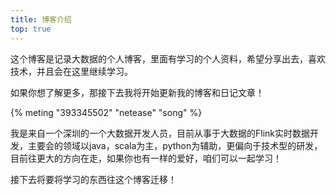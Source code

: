 ```yaml
---
title: 博客介绍
top: true
---
```

  这个博客是记录大数据的个人博客，里面有学习的个人资料，希望分享出去，喜欢技术，并且会在这里继续学习。

  如果你想了解更多，那接下去我将开始更新我的博客和日记文章！

{% meting "393345502" "netease" "song" %}

<!--more-->

​    我是来自一个深圳的一个大数据开发人员，目前从事于大数据的Flink实时数据开发，主要会的领域以java，scala为主，python为辅助，更偏向于技术型的研发，目前往更大的方向在走，如果你也有一样的爱好，咱们可以一起学习！

  接下去将要将学习的东西往这个博客迁移！